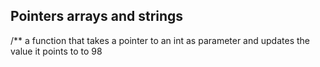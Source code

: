 ## Pointers arrays and strings
/** a function that takes a pointer to an int as parameter and updates the value it points to to 98
